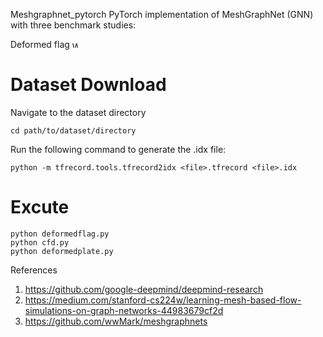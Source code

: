 Meshgraphnet_pytorch
PyTorch implementation of MeshGraphNet (GNN) with three benchmark studies:

Deformed flag
<img src="https://raw.githubusercontent.com/YujiaWei2020/Meshgraphnet_pytorch/main/world_anim.gif" width="10" height="10" alt="World Animation"/>

# Dataset Download 
Navigate to the dataset directory
```
cd path/to/dataset/directory
```
Run the following command to generate the .idx file:
```
python -m tfrecord.tools.tfrecord2idx <file>.tfrecord <file>.idx
```

# Excute
```
python deformedflag.py
python cfd.py
python deformedplate.py
```



References

1. https://github.com/google-deepmind/deepmind-research
2. https://medium.com/stanford-cs224w/learning-mesh-based-flow-simulations-on-graph-networks-44983679cf2d
3. https://github.com/wwMark/meshgraphnets
